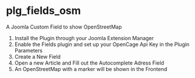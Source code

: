 # plg_fields_osm
A Joomla Custom Field to show OpenStreetMap

1) Install the Plugin through your Joomla Extension Manager
2) Enable the Fields plugin and set up your OpenCage Api Key in the Plugin Parameters
3) Create a New Field
4) Open a new Article and Fill out the Autocomplete Adress Field
5) An OpenStreetMap with a marker will be shown in the Frontend
